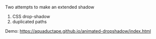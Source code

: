 Two attempts to make an extended shadow

1. CSS drop-shadow
2. duplicated paths

Demo: https://aquaductape.github.io/animated-dropshadow/index.html
